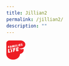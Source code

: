 ```yaml
---
title: Jillian2
permalink: /jillian2/
description: ""
---
```

<img src="/images/ffl_red.png" width="50" height="50" alt="ffl_red">
